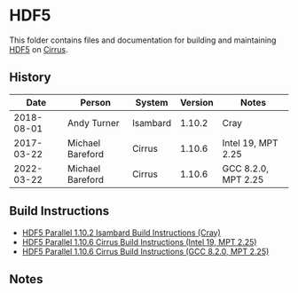 HDF5
====

This folder contains files and documentation for building and maintaining
[HDF5](http://www.hdfgroup.org/HDF5) on [Cirrus](https://www.cirrus.ac.uk/).

History
-------

Date | Person | System | Version | Notes
---- | -------|--------|---------|------
2018-08-01 | Andy Turner | Isambard | 1.10.2 | Cray 
2017-03-22 | Michael Bareford | Cirrus | 1.10.6 | Intel 19, MPT 2.25
2022-03-22 | Michael Bareford | Cirrus | 1.10.6 | GCC 8.2.0, MPT 2.25

Build Instructions
------------------

* [HDF5 Parallel 1.10.2 Isambard Build Instructions (Cray)](build_hdf5_1.10.2_isambard_cray.md)
* [HDF5 Parallel 1.10.6 Cirrus Build Instructions (Intel 19, MPT 2.25)](build_hdf5_1.10.6_cirrus_intel19_mpt225.md)
* [HDF5 Parallel 1.10.6 Cirrus Build Instructions (GCC 8.2.0, MPT 2.25)](build_hdf5_1.10.6_cirrus_gcc8_mpt225.md)

Notes
-----


